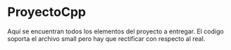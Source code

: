 # ProyectoCpp
Aquí se encuentran todos los elementos del proyecto a entregar. El codigo soporta el archivo small pero hay que rectificar con respecto al real.

